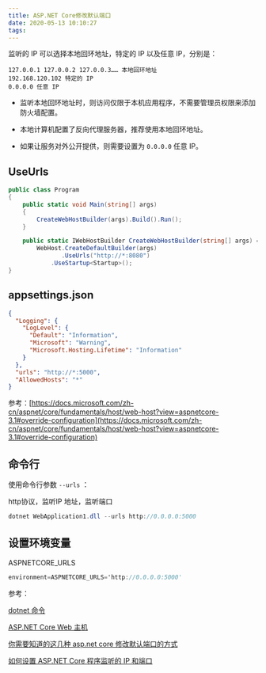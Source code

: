 ```yaml
---
title: ASP.NET Core修改默认端口
date: 2020-05-13 10:10:27
tags:
---
```


监听的 IP 可以选择本地回环地址，特定的 IP 以及任意 IP，分别是：

```
127.0.0.1 127.0.0.2 127.0.0.3…… 本地回环地址
192.168.120.102 特定的 IP
0.0.0.0 任意 IP
```

* 监听本地回环地址时，则访问仅限于本机应用程序，不需要管理员权限来添加防火墙配置。

* 本地计算机配置了反向代理服务器，推荐使用本地回环地址。

* 如果让服务对外公开提供，则需要设置为 `0.0.0.0` 任意 IP。

## UseUrls

```cs
public class Program
{
    public static void Main(string[] args)
    {
        CreateWebHostBuilder(args).Build().Run();
    }

    public static IWebHostBuilder CreateWebHostBuilder(string[] args) =>
        WebHost.CreateDefaultBuilder(args)
               .UseUrls("http://*:8080")
            .UseStartup<Startup>();
}
```

## appsettings.json

```json
{
  "Logging": {
    "LogLevel": {
      "Default": "Information",
      "Microsoft": "Warning",
      "Microsoft.Hosting.Lifetime": "Information"
    }
  },
  "urls": "http://*:5000",
  "AllowedHosts": "*"
}
```

参考：[https://docs.microsoft.com/zh-cn/aspnet/core/fundamentals/host/web-host?view=aspnetcore-3.1#override-configuration](https://docs.microsoft.com/zh-cn/aspnet/core/fundamentals/host/web-host?view=aspnetcore-3.1#override-configuration)

## 命令行

使用命令行参数 `--urls` ：

http协议，监听IP 地址，监听端口

```cs
dotnet WebApplication1.dll --urls http://0.0.0.0:5000
```

## 设置环境变量

ASPNETCORE_URLS

```cs
environment=ASPNETCORE_URLS='http://0.0.0.0:5000'
```

参考：

[dotnet 命令](https://docs.microsoft.com/zh-cn/dotnet/core/tools/dotnet)

[ASP.NET Core Web 主机](https://docs.microsoft.com/zh-cn/aspnet/core/fundamentals/host/web-host?view=aspnetcore-3.1)

[你需要知道的这几种 asp.net core 修改默认端口的方式](https://www.cnblogs.com/huangxincheng/p/9569133.html)

[如何设置 ASP.NET Core 程序监听的 IP 和端口](https://blog.walterlv.com/post/configure-urls-and-port-for-asp-dotnet.html)
